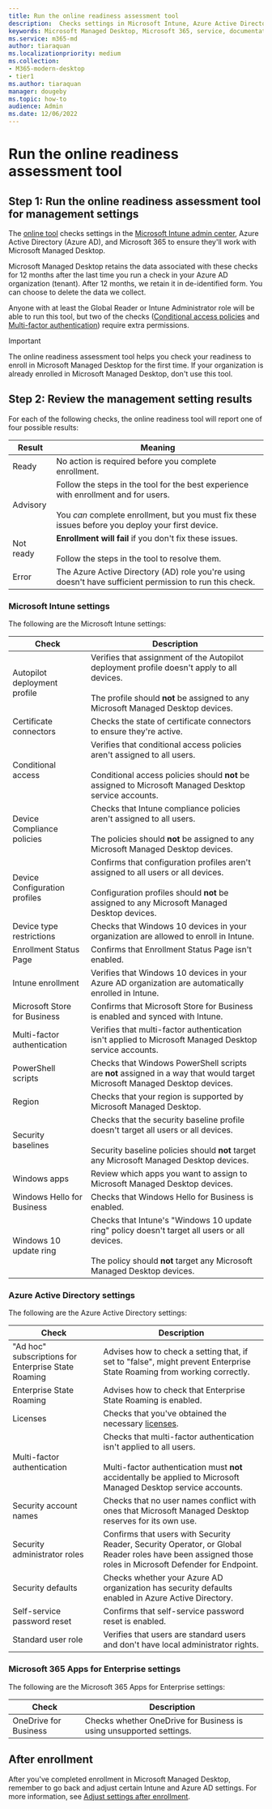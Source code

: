 ```yaml
---
title: Run the online readiness assessment tool
description:  Checks settings in Microsoft Intune, Azure Active Directory (Azure AD), and Microsoft 365
keywords: Microsoft Managed Desktop, Microsoft 365, service, documentation
ms.service: m365-md
author: tiaraquan
ms.localizationpriority: medium
ms.collection: 
- M365-modern-desktop
- tier1
ms.author: tiaraquan
manager: dougeby
ms.topic: how-to
audience: Admin
ms.date: 12/06/2022
---
```


# Run the online readiness assessment tool

## Step 1: Run the online readiness assessment tool for management settings

The [online tool](https://aka.ms/mmdart) checks settings in the [Microsoft Intune admin center](https://go.microsoft.com/fwlink/?linkid=2109431), Azure Active Directory (Azure AD), and Microsoft 365 to ensure they'll work with Microsoft Managed Desktop.

Microsoft Managed Desktop retains the data associated with these checks for 12 months after the last time you run a check in your Azure AD organization (tenant). After 12 months, we retain it in de-identified form. You can choose to delete the data we collect.

Anyone with at least the Global Reader or Intune Administrator role will be able to run this tool, but two of the checks ([Conditional access policies](../prepare/readiness-assessment-fix.md#conditional-access-policies) and [Multi-factor authentication](../prepare/readiness-assessment-fix.md#multi-factor-authentication)) require extra permissions.

> [!IMPORTANT]  
> The online readiness assessment tool helps you check your readiness to enroll in Microsoft Managed Desktop for the first time. If your organization is already enrolled in Microsoft Managed Desktop, don't use this tool.

## Step 2: Review the management setting results

For each of the following checks, the online readiness tool will report one of four possible results:

| Result | Meaning |
| ----- | ----- |
| Ready | No action is required before you complete enrollment. |
| Advisory | Follow the steps in the tool for the best experience with enrollment and for users. <br><br> You *can* complete enrollment, but you must fix these issues before you deploy your first device. |
| Not ready | **Enrollment will fail** if you don't fix these issues. <br><br> Follow the steps in the tool to resolve them. |
| Error | The Azure Active Directory (AD) role you're using doesn't have sufficient permission to run this check. |

### Microsoft Intune settings

The following are the Microsoft Intune settings:

| Check | Description |
| ------ | ------ |
| Autopilot deployment profile | Verifies that assignment of the Autopilot deployment profile doesn't apply to all devices. <br><br> The profile should **not** be assigned to any Microsoft Managed Desktop devices. |
| Certificate connectors | Checks the state of certificate connectors to ensure they're active. |
| Conditional access | Verifies that conditional access policies aren't assigned to all users. <br><br> Conditional access policies should **not** be assigned to Microsoft Managed Desktop service accounts. |
| Device Compliance policies | Checks that Intune compliance policies aren't assigned to all users. <br><br> The policies should **not** be assigned to any Microsoft Managed Desktop devices. |
| Device Configuration profiles | Confirms that configuration profiles aren't assigned to all users or all devices. <br><br> Configuration profiles should **not** be assigned to any Microsoft Managed Desktop devices. |
| Device type restrictions | Checks that Windows 10 devices in your organization are allowed to enroll in Intune. |
| Enrollment Status Page | Confirms that Enrollment Status Page isn't enabled. |
| Intune enrollment | Verifies that Windows 10 devices in your Azure AD organization are automatically enrolled in Intune. |
| Microsoft Store for Business | Confirms that Microsoft Store for Business is enabled and synced with Intune. |
| Multi-factor authentication | Verifies that multi-factor authentication isn't applied to Microsoft Managed Desktop service accounts. |
| PowerShell scripts | Checks that Windows PowerShell scripts are **not** assigned in a way that would target Microsoft Managed Desktop devices. |
| Region | Checks that your region is supported by Microsoft Managed Desktop. |
| Security baselines | Checks that the security baseline profile doesn't target all users or all devices. <br><br> Security baseline policies should **not** target any Microsoft Managed Desktop devices. |
| Windows apps | Review which apps you want to assign to Microsoft Managed Desktop devices. |
| Windows Hello for Business | Checks that Windows Hello for Business is enabled. |
| Windows 10 update ring | Checks that Intune's "Windows 10 update ring" policy doesn't target all users or all devices. <br><br> The policy should **not** target any Microsoft Managed Desktop devices. |

### Azure Active Directory settings

The following are the Azure Active Directory settings:

| Check | Description |
| ----- | ----- |
| "Ad hoc" subscriptions for Enterprise State Roaming | Advises how to check a setting that, if set to "false", might prevent Enterprise State Roaming from working correctly. |
| Enterprise State Roaming | Advises how to check that Enterprise State Roaming is enabled. |
| Licenses | Checks that you've obtained the necessary [licenses](../prepare/prerequisites.md#more-about-licenses). |
| Multi-factor authentication | Checks that multi-factor authentication isn't applied to all users. <br><br> Multi-factor authentication must **not** accidentally be applied to Microsoft Managed Desktop service accounts. |
| Security account names | Checks that no user names conflict with ones that Microsoft Managed Desktop reserves for its own use. |
| Security administrator roles | Confirms that users with Security Reader, Security Operator, or Global Reader roles have been assigned those roles in Microsoft Defender for Endpoint. |
| Security defaults | Checks whether your Azure AD organization has security defaults enabled in Azure Active Directory. |
| Self-service password reset | Confirms that self-service password reset is enabled. |
| Standard user role | Verifies that users are standard users and don't have local administrator rights. |

### Microsoft 365 Apps for Enterprise settings

The following are the Microsoft 365 Apps for Enterprise settings:

| Check | Description |
| ----- | ----- |
| OneDrive for Business | Checks whether OneDrive for Business is using unsupported settings. |

## After enrollment

After you've completed enrollment in Microsoft Managed Desktop, remember to go back and adjust certain Intune and Azure AD settings. For more information, see [Adjust settings after enrollment](../prepare/adjust-management-settings.md).
